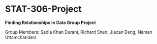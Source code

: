 # STAT-306-Project
**Finding Relationships in Data Group Project**

Group Members: Sadia Khan Durani, Richard Shen, Jiacan Deng, Naman Uttamchandani

